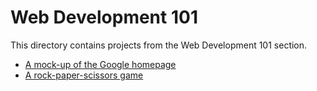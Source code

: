 # Web Development 101

This directory contains projects from the Web Development 101 section.

* [A mock-up of the Google homepage](https://github.com/cinephile85/the-odin-project/tree/master/1-web-development-101/google-homepage)
* [A rock-paper-scissors game](https://github.com/cinephile85/the-odin-project/tree/master/1-web-development-101/rock-paper-scissors)
